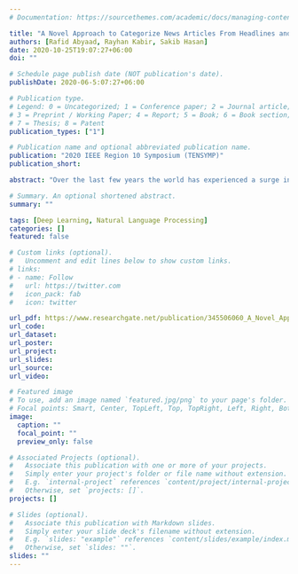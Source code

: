 ```yaml
---
# Documentation: https://sourcethemes.com/academic/docs/managing-content/

title: "A Novel Approach to Categorize News Articles From Headlines and Short Text"
authors: [Rafid Abyaad, Rayhan Kabir, Sakib Hasan]
date: 2020-10-25T19:07:27+06:00
doi: ""

# Schedule page publish date (NOT publication's date).
publishDate: 2020-06-5:07:27+06:00

# Publication type.
# Legend: 0 = Uncategorized; 1 = Conference paper; 2 = Journal article;
# 3 = Preprint / Working Paper; 4 = Report; 5 = Book; 6 = Book section;
# 7 = Thesis; 8 = Patent
publication_types: ["1"]

# Publication name and optional abbreviated publication name.
publication: "2020 IEEE Region 10 Symposium (TENSYMP)"
publication_short:

abstract: "Over the last few years the world has experienced a surge in the number of online news portals. This has caused the volume of news articles to reach an all time high; which will only get higher with time. Thus, an efficient system of categorization and organization of the articles has become a necessity for various information systems like- news aggregation and association in search engines. It is impractical to employ humans to label this expansive volume of text data, prompting the growth of automated text categorization systems. And so, we devised a deep learning model that effectively categorizes news articles from the headlines and short text descriptions. The prime foci of our work were to design, develop, and measure the performance metrics of our proposed model."

# Summary. An optional shortened abstract.
summary: ""

tags: [Deep Learning, Natural Language Processing]
categories: []
featured: false

# Custom links (optional).
#   Uncomment and edit lines below to show custom links.
# links:
# - name: Follow
#   url: https://twitter.com
#   icon_pack: fab
#   icon: twitter

url_pdf: https://www.researchgate.net/publication/345506060_A_Novel_Approach_to_Categorize_News_Articles_From_Headlines_and_Short_Text
url_code:
url_dataset:
url_poster:
url_project:
url_slides:
url_source:
url_video:

# Featured image
# To use, add an image named `featured.jpg/png` to your page's folder. 
# Focal points: Smart, Center, TopLeft, Top, TopRight, Left, Right, BottomLeft, Bottom, BottomRight.
image:
  caption: ""
  focal_point: ""
  preview_only: false

# Associated Projects (optional).
#   Associate this publication with one or more of your projects.
#   Simply enter your project's folder or file name without extension.
#   E.g. `internal-project` references `content/project/internal-project/index.md`.
#   Otherwise, set `projects: []`.
projects: []

# Slides (optional).
#   Associate this publication with Markdown slides.
#   Simply enter your slide deck's filename without extension.
#   E.g. `slides: "example"` references `content/slides/example/index.md`.
#   Otherwise, set `slides: ""`.
slides: ""
---
```

